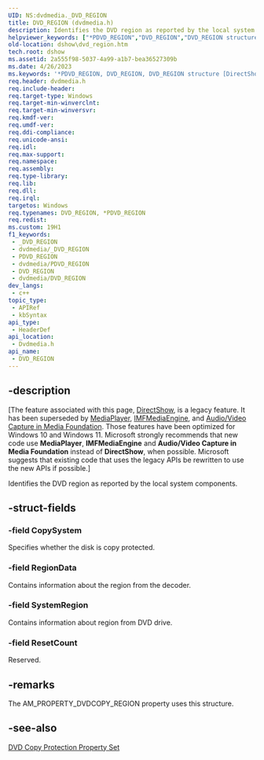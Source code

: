 ```yaml
---
UID: NS:dvdmedia._DVD_REGION
title: DVD_REGION (dvdmedia.h)
description: Identifies the DVD region as reported by the local system components.
helpviewer_keywords: ["*PDVD_REGION","DVD_REGION","DVD_REGION structure [DirectShow]","DVD_REGIONStructure","PDVD_REGION","PDVD_REGION structure pointer [DirectShow]","dshow.dvd_region","dvdmedia/DVD_REGION","dvdmedia/PDVD_REGION"]
old-location: dshow\dvd_region.htm
tech.root: dshow
ms.assetid: 2a555f98-5037-4a99-a1b7-bea36527309b
ms.date: 4/26/2023
ms.keywords: '*PDVD_REGION, DVD_REGION, DVD_REGION structure [DirectShow], DVD_REGIONStructure, PDVD_REGION, PDVD_REGION structure pointer [DirectShow], dshow.dvd_region, dvdmedia/DVD_REGION, dvdmedia/PDVD_REGION'
req.header: dvdmedia.h
req.include-header: 
req.target-type: Windows
req.target-min-winverclnt: 
req.target-min-winversvr: 
req.kmdf-ver: 
req.umdf-ver: 
req.ddi-compliance: 
req.unicode-ansi: 
req.idl: 
req.max-support: 
req.namespace: 
req.assembly: 
req.type-library: 
req.lib: 
req.dll: 
req.irql: 
targetos: Windows
req.typenames: DVD_REGION, *PDVD_REGION
req.redist: 
ms.custom: 19H1
f1_keywords:
 - _DVD_REGION
 - dvdmedia/_DVD_REGION
 - PDVD_REGION
 - dvdmedia/PDVD_REGION
 - DVD_REGION
 - dvdmedia/DVD_REGION
dev_langs:
 - c++
topic_type:
 - APIRef
 - kbSyntax
api_type:
 - HeaderDef
api_location:
 - Dvdmedia.h
api_name:
 - DVD_REGION
---
```


## -description

\[The feature associated with this page, [DirectShow](/windows/win32/directshow/directshow), is a legacy feature. It has been superseded by [MediaPlayer](/uwp/api/Windows.Media.Playback.MediaPlayer), [IMFMediaEngine](/windows/win32/api/mfmediaengine/nn-mfmediaengine-imfmediaengine), and [Audio/Video Capture in Media Foundation](windows/win32/medfound/audio-video-capture-in-media-foundation). Those features have been optimized for Windows 10 and Windows 11. Microsoft strongly recommends that new code use **MediaPlayer**, **IMFMediaEngine** and **Audio/Video Capture in Media Foundation** instead of **DirectShow**, when possible. Microsoft suggests that existing code that uses the legacy APIs be rewritten to use the new APIs if possible.\]

Identifies the DVD region as reported by the local system components.

## -struct-fields

### -field CopySystem

Specifies whether the disk is copy protected.

### -field RegionData

Contains information about the region from the decoder.

### -field SystemRegion

Contains information about region from DVD drive.

### -field ResetCount

Reserved.

## -remarks

The AM_PROPERTY_DVDCOPY_REGION property uses this structure.

## -see-also

<a href="/windows/desktop/DirectShow/dvd-copy-protection-property-set">DVD Copy Protection Property Set</a>